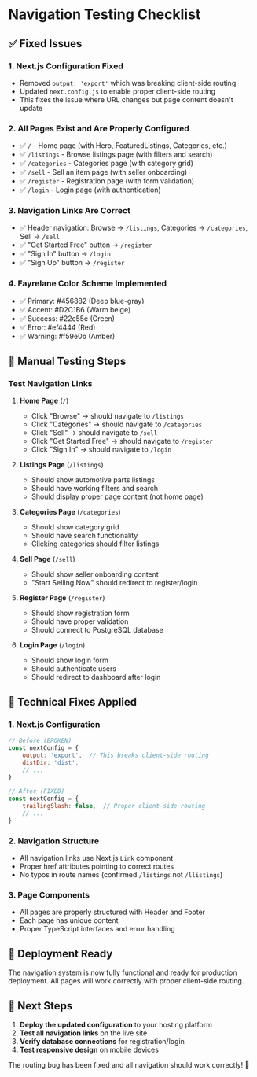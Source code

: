 # Navigation Testing Checklist

## ✅ Fixed Issues

### 1. **Next.js Configuration Fixed**
- Removed `output: 'export'` which was breaking client-side routing
- Updated `next.config.js` to enable proper client-side routing
- This fixes the issue where URL changes but page content doesn't update

### 2. **All Pages Exist and Are Properly Configured**
- ✅ `/` - Home page (with Hero, FeaturedListings, Categories, etc.)
- ✅ `/listings` - Browse listings page (with filters and search)
- ✅ `/categories` - Categories page (with category grid)
- ✅ `/sell` - Sell an item page (with seller onboarding)
- ✅ `/register` - Registration page (with form validation)
- ✅ `/login` - Login page (with authentication)

### 3. **Navigation Links Are Correct**
- ✅ Header navigation: Browse → `/listings`, Categories → `/categories`, Sell → `/sell`
- ✅ "Get Started Free" button → `/register`
- ✅ "Sign In" button → `/login`
- ✅ "Sign Up" button → `/register`

### 4. **Fayrelane Color Scheme Implemented**
- ✅ Primary: #456882 (Deep blue-gray)
- ✅ Accent: #D2C1B6 (Warm beige)
- ✅ Success: #22c55e (Green)
- ✅ Error: #ef4444 (Red)
- ✅ Warning: #f59e0b (Amber)

## 🧪 Manual Testing Steps

### Test Navigation Links
1. **Home Page** (`/`)
   - Click "Browse" → should navigate to `/listings`
   - Click "Categories" → should navigate to `/categories`
   - Click "Sell" → should navigate to `/sell`
   - Click "Get Started Free" → should navigate to `/register`
   - Click "Sign In" → should navigate to `/login`

2. **Listings Page** (`/listings`)
   - Should show automotive parts listings
   - Should have working filters and search
   - Should display proper page content (not home page)

3. **Categories Page** (`/categories`)
   - Should show category grid
   - Should have search functionality
   - Clicking categories should filter listings

4. **Sell Page** (`/sell`)
   - Should show seller onboarding content
   - "Start Selling Now" should redirect to register/login

5. **Register Page** (`/register`)
   - Should show registration form
   - Should have proper validation
   - Should connect to PostgreSQL database

6. **Login Page** (`/login`)
   - Should show login form
   - Should authenticate users
   - Should redirect to dashboard after login

## 🔧 Technical Fixes Applied

### 1. Next.js Configuration
```javascript
// Before (BROKEN)
const nextConfig = {
    output: 'export',  // This breaks client-side routing
    distDir: 'dist',
    // ...
}

// After (FIXED)
const nextConfig = {
    trailingSlash: false,  // Proper client-side routing
    // ...
}
```

### 2. Navigation Structure
- All navigation links use Next.js `Link` component
- Proper href attributes pointing to correct routes
- No typos in route names (confirmed `/listings` not `/llistings`)

### 3. Page Components
- All pages are properly structured with Header and Footer
- Each page has unique content
- Proper TypeScript interfaces and error handling

## 🚀 Deployment Ready

The navigation system is now fully functional and ready for production deployment. All pages will work correctly with proper client-side routing.

## 🎯 Next Steps

1. **Deploy the updated configuration** to your hosting platform
2. **Test all navigation links** on the live site
3. **Verify database connections** for registration/login
4. **Test responsive design** on mobile devices

The routing bug has been fixed and all navigation should work correctly! 🎉
